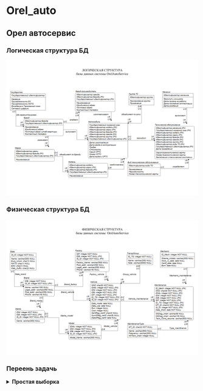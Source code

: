 # Orel_auto

## Орел автосервис

### Логическая структура БД

![Logical](documentation_orel/Logical_structure.png)

### Физическая структура БД

![Physical](documentation_orel/Physical_structure.png)

### Переень задачь

<details><summary><strong>Простая выборка</strong></summary>

- Выдать список механиков.

```(SQL)
SELECT * FROM mechanic;
```

- Выдать государственные номерные знаки, серии, номера и даты выдачи
свидетельств о регистрации транспортных средств.

```(SQL)
SELECT gnz, ser$reg_certif, num$reg_certif, date$reg_certif FROM vehicle;
```

- Сформировать список автомобилей, прошедших обслуживание
(таблица maintenance), путем указания их государственных номерных
знаков (без дубликатов).

```(SQL)
SELECT DISTINCT gnz FROM maintenance;
```

- Выдать список государственных номерных знаков, серии, номера и
даты выдачи свидетельств о регистрации транспортных средств в виде
таблицы из двух колонок – "Государственный номерной знак",
"Свидетельство о регистрации транспортного средства".

```(SQL)
SELECT gnz "Государственный номерной знак", 
		concat_ws(' ,', 
        ser$reg_certif, 
		num$reg_certif, 
		date$reg_certif)
		"Свидетельство о регистрации транспортного средства"
FROM vehicle;
```

- Сформировать список автомобильных заводов с указанием
наименования, адреса фактического размещения и контактного
телефона. Перечень должен быть отсортирован по наименованию, по
алфавиту.

```(SQL)
SELECT factory_name, legal_addr, phone FROM factory
ORDER BY 1;
```

- Составить список групп транспортных средств (таблица transpgroup) в
формате <идентификатор группы>: <наименование группы> -
<описание> (колонки id_tg, name и note, соответственно).
Результирующий столбец должен быть именован, как "Группы
транспортных средств".

```(SQL)
SELECT concat(id_tg,': ', name,' - ', note) "Группа транспортных средств"
FROM transpgroup
```

- Составить список автомобилей с указанием их государственного
номерного знака, стоимости и уплаченной суммы налога на
добавленную стоимость, которая рассчитывается по ставке 20%. Если посчитать итоговую сумму налогов, то должно получиться 73 750 058 руб. 00 коп.

```(SQL)
SELECT gnz, cost, cost * 0.2 "НДС"
FROM vehicle;

SELECT SUM(cost * 0.2)
FROM vehicle;
```

- Рассчитать суммарную стоимость зарегистрированных автомобилей.
Результат представить в денежном формате (длина мантиссы равна 2).

```(SQL)
SELECT SUM(cost)::money 
FROM vehicle
```

- Выдать фамилии, инициалы и дату рождения механиков (получить в
результирующей выборке один столбец со значениями вида "Светлов
В.К., дата рождения 01.06.1967"). Для форматирования дат рождения
использовать маску dd.mm.yyyy. Дать столбцу альтернативное имя
"Лучшие механики предприятия". Ограничить список первыми пятью
механиками, сортировку не производить.

```(SQL)
SELECT concat(sname_initials, ' , дата рождения ', to_char(born, 'dd.mm.yyyy')) "Лучшие механики предприятия"
FROM mechanic
LIMIT 5;
```

- Выдать фамилии, инициалы, даты рождения в формате 'dd.mm.yyyy' и
возраст (в полных годах) механиков (использовать встроенную
функцию age для работы с интервалами дат; выражение вида
trunc((current_date-born)/365) некорректно, так как оно не
учитывает високосные года).

```(SQL)

```

- Рассчитать отношение стоимости каждого автомобиля к его пробегу в
километрах с точностью до копейки. Результат представить в виде:
"<государственный номерной знак>-<значение отношения стоимости к
пробегу> руб/км".

```(SQL)

```

- Сформировать список автомобилей (государственный номерной знак) с
указанием в отдельном столбце даты, а в отдельном столбце времени
прохождения обслуживания (таблица maintenance).

```(SQL)

```

- Сформировать ведомость амортизационной стоимости автомобилей,
учитывая, что за каждый полный год объект учета теряет 7%
первоначальной стоимости. Для автомобилей, амортизационная
стоимость которых меньше нуля, указывать отрицательную величину.
Возраст автомобиля считать от даты ввода в эксплуатацию – date_use
(таблица vehicle). В ведомость включить государственные номерные
знаки, дату ввода в эксплуатацию и остаточную стоимость.

```(SQL)

```

- Сформировать список автомобилей с указанием дня недели и
порядкового дня года, в который они выпущены (столбец date_made
таблицы vehicle). Результат оформить в виде одного столбца с именем
"День недели и день года выпуска".

```(SQL)

```

</details>
